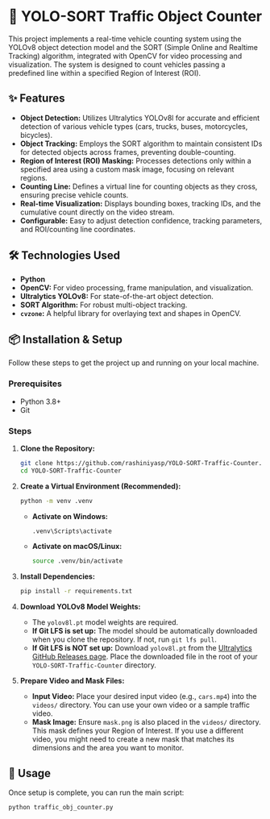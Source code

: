 # 🚗 YOLO-SORT Traffic Object Counter

This project implements a real-time vehicle counting system using the YOLOv8 object detection model and the SORT (Simple Online and Realtime Tracking) algorithm, integrated with OpenCV for video processing and visualization. The system is designed to count vehicles passing a predefined line within a specified Region of Interest (ROI).

## ✨ Features

*   **Object Detection:** Utilizes Ultralytics YOLOv8l for accurate and efficient detection of various vehicle types (cars, trucks, buses, motorcycles, bicycles).
*   **Object Tracking:** Employs the SORT algorithm to maintain consistent IDs for detected objects across frames, preventing double-counting.
*   **Region of Interest (ROI) Masking:** Processes detections only within a specified area using a custom mask image, focusing on relevant regions.
*   **Counting Line:** Defines a virtual line for counting objects as they cross, ensuring precise vehicle counts.
*   **Real-time Visualization:** Displays bounding boxes, tracking IDs, and the cumulative count directly on the video stream.
*   **Configurable:** Easy to adjust detection confidence, tracking parameters, and ROI/counting line coordinates.

## 🛠️ Technologies Used

*   **Python**
*   **OpenCV:** For video processing, frame manipulation, and visualization.
*   **Ultralytics YOLOv8:** For state-of-the-art object detection.
*   **SORT Algorithm:** For robust multi-object tracking.
*   **`cvzone`:** A helpful library for overlaying text and shapes in OpenCV.

## 📦 Installation & Setup

Follow these steps to get the project up and running on your local machine.

### Prerequisites

*   Python 3.8+
*   Git

### Steps

1.  **Clone the Repository:**
    ```bash
    git clone https://github.com/rashiniyasp/YOLO-SORT-Traffic-Counter.git
    cd YOLO-SORT-Traffic-Counter
    ```

2.  **Create a Virtual Environment (Recommended):**
    ```bash
    python -m venv .venv
    ```
    *   **Activate on Windows:**
        ```bash
        .venv\Scripts\activate
        ```
    *   **Activate on macOS/Linux:**
        ```bash
        source .venv/bin/activate
        ```

3.  **Install Dependencies:**
    ```bash
    pip install -r requirements.txt
    ```

4.  **Download YOLOv8 Model Weights:**
    *   The `yolov8l.pt` model weights are required.
    *   **If Git LFS is set up:**
        The model should be automatically downloaded when you clone the repository. If not, run `git lfs pull`.
    *   **If Git LFS is NOT set up:**
        Download `yolov8l.pt` from the [Ultralytics GitHub Releases page](https://github.com/ultralytics/ultralytics/releases). Place the downloaded file in the root of your `YOLO-SORT-Traffic-Counter` directory.

5.  **Prepare Video and Mask Files:**
    *   **Input Video:** Place your desired input video (e.g., `cars.mp4`) into the `videos/` directory. You can use your own video or a sample traffic video.
    *   **Mask Image:** Ensure `mask.png` is also placed in the `videos/` directory. This mask defines your Region of Interest. If you use a different video, you might need to create a new mask that matches its dimensions and the area you want to monitor.

## 🏃 Usage

Once setup is complete, you can run the main script:

```bash
python traffic_obj_counter.py
